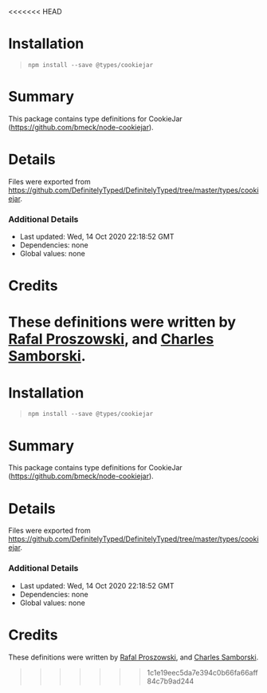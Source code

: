 <<<<<<< HEAD
# Installation
> `npm install --save @types/cookiejar`

# Summary
This package contains type definitions for CookieJar (https://github.com/bmeck/node-cookiejar).

# Details
Files were exported from https://github.com/DefinitelyTyped/DefinitelyTyped/tree/master/types/cookiejar.

### Additional Details
 * Last updated: Wed, 14 Oct 2020 22:18:52 GMT
 * Dependencies: none
 * Global values: none

# Credits
These definitions were written by [Rafal Proszowski](https://github.com/paroxp), and [Charles Samborski](https://github.com/demurgos).
=======
# Installation
> `npm install --save @types/cookiejar`

# Summary
This package contains type definitions for CookieJar (https://github.com/bmeck/node-cookiejar).

# Details
Files were exported from https://github.com/DefinitelyTyped/DefinitelyTyped/tree/master/types/cookiejar.

### Additional Details
 * Last updated: Wed, 14 Oct 2020 22:18:52 GMT
 * Dependencies: none
 * Global values: none

# Credits
These definitions were written by [Rafal Proszowski](https://github.com/paroxp), and [Charles Samborski](https://github.com/demurgos).
>>>>>>> 1c1e19eec5da7e394c0b66fa66aff84c7b9ad244
